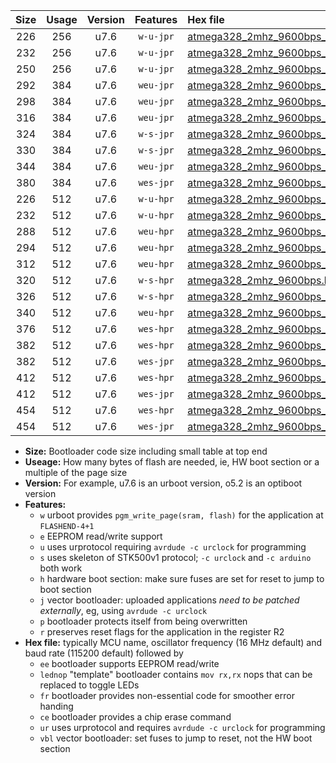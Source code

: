 |Size|Usage|Version|Features|Hex file|
|:-:|:-:|:-:|:-:|:--|
|226|256|u7.6|`w-u-jpr`|[atmega328_2mhz_9600bps_ur_vbl.hex](https://raw.githubusercontent.com/stefanrueger/urboot/main/bootloaders/atmega328/fcpu_2mhz/9600_bps/atmega328_2mhz_9600bps_ur_vbl.hex)|
|232|256|u7.6|`w-u-jpr`|[atmega328_2mhz_9600bps_lednop_ur_vbl.hex](https://raw.githubusercontent.com/stefanrueger/urboot/main/bootloaders/atmega328/fcpu_2mhz/9600_bps/atmega328_2mhz_9600bps_lednop_ur_vbl.hex)|
|250|256|u7.6|`w-u-jpr`|[atmega328_2mhz_9600bps_lednop_fr_ur_vbl.hex](https://raw.githubusercontent.com/stefanrueger/urboot/main/bootloaders/atmega328/fcpu_2mhz/9600_bps/atmega328_2mhz_9600bps_lednop_fr_ur_vbl.hex)|
|292|384|u7.6|`weu-jpr`|[atmega328_2mhz_9600bps_ee_ur_vbl.hex](https://raw.githubusercontent.com/stefanrueger/urboot/main/bootloaders/atmega328/fcpu_2mhz/9600_bps/atmega328_2mhz_9600bps_ee_ur_vbl.hex)|
|298|384|u7.6|`weu-jpr`|[atmega328_2mhz_9600bps_ee_lednop_ur_vbl.hex](https://raw.githubusercontent.com/stefanrueger/urboot/main/bootloaders/atmega328/fcpu_2mhz/9600_bps/atmega328_2mhz_9600bps_ee_lednop_ur_vbl.hex)|
|316|384|u7.6|`weu-jpr`|[atmega328_2mhz_9600bps_ee_lednop_fr_ur_vbl.hex](https://raw.githubusercontent.com/stefanrueger/urboot/main/bootloaders/atmega328/fcpu_2mhz/9600_bps/atmega328_2mhz_9600bps_ee_lednop_fr_ur_vbl.hex)|
|324|384|u7.6|`w-s-jpr`|[atmega328_2mhz_9600bps_vbl.hex](https://raw.githubusercontent.com/stefanrueger/urboot/main/bootloaders/atmega328/fcpu_2mhz/9600_bps/atmega328_2mhz_9600bps_vbl.hex)|
|330|384|u7.6|`w-s-jpr`|[atmega328_2mhz_9600bps_lednop_vbl.hex](https://raw.githubusercontent.com/stefanrueger/urboot/main/bootloaders/atmega328/fcpu_2mhz/9600_bps/atmega328_2mhz_9600bps_lednop_vbl.hex)|
|344|384|u7.6|`weu-jpr`|[atmega328_2mhz_9600bps_ee_lednop_fr_ce_ur_vbl.hex](https://raw.githubusercontent.com/stefanrueger/urboot/main/bootloaders/atmega328/fcpu_2mhz/9600_bps/atmega328_2mhz_9600bps_ee_lednop_fr_ce_ur_vbl.hex)|
|380|384|u7.6|`wes-jpr`|[atmega328_2mhz_9600bps_ee_vbl.hex](https://raw.githubusercontent.com/stefanrueger/urboot/main/bootloaders/atmega328/fcpu_2mhz/9600_bps/atmega328_2mhz_9600bps_ee_vbl.hex)|
|226|512|u7.6|`w-u-hpr`|[atmega328_2mhz_9600bps_ur.hex](https://raw.githubusercontent.com/stefanrueger/urboot/main/bootloaders/atmega328/fcpu_2mhz/9600_bps/atmega328_2mhz_9600bps_ur.hex)|
|232|512|u7.6|`w-u-hpr`|[atmega328_2mhz_9600bps_lednop_ur.hex](https://raw.githubusercontent.com/stefanrueger/urboot/main/bootloaders/atmega328/fcpu_2mhz/9600_bps/atmega328_2mhz_9600bps_lednop_ur.hex)|
|288|512|u7.6|`weu-hpr`|[atmega328_2mhz_9600bps_ee_ur.hex](https://raw.githubusercontent.com/stefanrueger/urboot/main/bootloaders/atmega328/fcpu_2mhz/9600_bps/atmega328_2mhz_9600bps_ee_ur.hex)|
|294|512|u7.6|`weu-hpr`|[atmega328_2mhz_9600bps_ee_lednop_ur.hex](https://raw.githubusercontent.com/stefanrueger/urboot/main/bootloaders/atmega328/fcpu_2mhz/9600_bps/atmega328_2mhz_9600bps_ee_lednop_ur.hex)|
|312|512|u7.6|`weu-hpr`|[atmega328_2mhz_9600bps_ee_lednop_fr_ur.hex](https://raw.githubusercontent.com/stefanrueger/urboot/main/bootloaders/atmega328/fcpu_2mhz/9600_bps/atmega328_2mhz_9600bps_ee_lednop_fr_ur.hex)|
|320|512|u7.6|`w-s-hpr`|[atmega328_2mhz_9600bps.hex](https://raw.githubusercontent.com/stefanrueger/urboot/main/bootloaders/atmega328/fcpu_2mhz/9600_bps/atmega328_2mhz_9600bps.hex)|
|326|512|u7.6|`w-s-hpr`|[atmega328_2mhz_9600bps_lednop.hex](https://raw.githubusercontent.com/stefanrueger/urboot/main/bootloaders/atmega328/fcpu_2mhz/9600_bps/atmega328_2mhz_9600bps_lednop.hex)|
|340|512|u7.6|`weu-hpr`|[atmega328_2mhz_9600bps_ee_lednop_fr_ce_ur.hex](https://raw.githubusercontent.com/stefanrueger/urboot/main/bootloaders/atmega328/fcpu_2mhz/9600_bps/atmega328_2mhz_9600bps_ee_lednop_fr_ce_ur.hex)|
|376|512|u7.6|`wes-hpr`|[atmega328_2mhz_9600bps_ee.hex](https://raw.githubusercontent.com/stefanrueger/urboot/main/bootloaders/atmega328/fcpu_2mhz/9600_bps/atmega328_2mhz_9600bps_ee.hex)|
|382|512|u7.6|`wes-hpr`|[atmega328_2mhz_9600bps_ee_lednop.hex](https://raw.githubusercontent.com/stefanrueger/urboot/main/bootloaders/atmega328/fcpu_2mhz/9600_bps/atmega328_2mhz_9600bps_ee_lednop.hex)|
|382|512|u7.6|`wes-jpr`|[atmega328_2mhz_9600bps_ee_lednop_vbl.hex](https://raw.githubusercontent.com/stefanrueger/urboot/main/bootloaders/atmega328/fcpu_2mhz/9600_bps/atmega328_2mhz_9600bps_ee_lednop_vbl.hex)|
|412|512|u7.6|`wes-hpr`|[atmega328_2mhz_9600bps_ee_lednop_fr.hex](https://raw.githubusercontent.com/stefanrueger/urboot/main/bootloaders/atmega328/fcpu_2mhz/9600_bps/atmega328_2mhz_9600bps_ee_lednop_fr.hex)|
|412|512|u7.6|`wes-jpr`|[atmega328_2mhz_9600bps_ee_lednop_fr_vbl.hex](https://raw.githubusercontent.com/stefanrueger/urboot/main/bootloaders/atmega328/fcpu_2mhz/9600_bps/atmega328_2mhz_9600bps_ee_lednop_fr_vbl.hex)|
|454|512|u7.6|`wes-hpr`|[atmega328_2mhz_9600bps_ee_lednop_fr_ce.hex](https://raw.githubusercontent.com/stefanrueger/urboot/main/bootloaders/atmega328/fcpu_2mhz/9600_bps/atmega328_2mhz_9600bps_ee_lednop_fr_ce.hex)|
|454|512|u7.6|`wes-jpr`|[atmega328_2mhz_9600bps_ee_lednop_fr_ce_vbl.hex](https://raw.githubusercontent.com/stefanrueger/urboot/main/bootloaders/atmega328/fcpu_2mhz/9600_bps/atmega328_2mhz_9600bps_ee_lednop_fr_ce_vbl.hex)|

- **Size:** Bootloader code size including small table at top end
- **Useage:** How many bytes of flash are needed, ie, HW boot section or a multiple of the page size
- **Version:** For example, u7.6 is an urboot version, o5.2 is an optiboot version
- **Features:**
  + `w` urboot provides `pgm_write_page(sram, flash)` for the application at `FLASHEND-4+1`
  + `e` EEPROM read/write support
  + `u` uses urprotocol requiring `avrdude -c urclock` for programming
  + `s` uses skeleton of STK500v1 protocol; `-c urclock` and `-c arduino` both work
  + `h` hardware boot section: make sure fuses are set for reset to jump to boot section
  + `j` vector bootloader: uploaded applications *need to be patched externally*, eg, using `avrdude -c urclock`
  + `p` bootloader protects itself from being overwritten
  + `r` preserves reset flags for the application in the register R2
- **Hex file:** typically MCU name, oscillator frequency (16 MHz default) and baud rate (115200 default) followed by
  + `ee` bootloader supports EEPROM read/write
  + `lednop` "template" bootloader contains `mov rx,rx` nops that can be replaced to toggle LEDs
  + `fr` bootloader provides non-essential code for smoother error handing
  + `ce` bootloader provides a chip erase command
  + `ur` uses urprotocol and requires `avrdude -c urclock` for programming
  + `vbl` vector bootloader: set fuses to jump to reset, not the HW boot section
